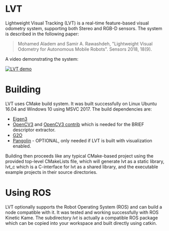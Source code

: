 # LVT
Lightweight Visual Tracking (LVT) is a real-time feature-based visual odometry system, supporting both Stereo and RGB-D sensors. The system is described in the following paper:
> Mohamed Aladem and Samir A. Rawashdeh, "Lightweight Visual Odometry for Autonomous Mobile Robots". Sensors 2018, 18(9).

A video demonstrating the system:

[![LVT demo](http://img.youtube.com/vi/t2gr6y90aWI/0.jpg)](http://www.youtube.com/watch?v=t2gr6y90aWI)

# Building
LVT uses CMake build system. It was built successfully on Linux Ubuntu 16.04 and Windows 10 using MSVC 2017. The build dependencies are:
* [Eigen3](http://eigen.tuxfamily.org/index.php?title=Main_Page)
* [OpenCV3](https://github.com/opencv/opencv) and [OpenCV3 contrib](https://github.com/opencv/opencv_contrib) which is needed for the BRIEF descriptor extractor.
* [G2O](https://github.com/RainerKuemmerle/g2o/releases/tag/20170730_git)
* [Pangolin](https://github.com/stevenlovegrove/Pangolin) - OPTIONAL, only needed if LVT is built with visualization enabled.

Building then proceeds like any typical CMake-based project using the provided top-level CMakeLists file, which will generate lvt as a static library, lvt_c which is a C-interface for lvt as a shared library, and the executable example projects in their source directories.
# Using ROS
LVT optionally supports the Robot Operating System (ROS) and can build a node compatible with it. It was tested and working successfully with ROS Kinetic Kame. The subdirectory _lvt_ is actually a compatible ROS package which can be copied into your workspace and built directly using catkin. 
